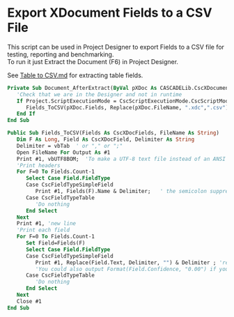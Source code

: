 # Export XDocument Fields to a CSV File
This script can be used in Project Designer to export Fields to a CSV file for testing, reporting and benchmarking.  
To run it just Extract the Document (F6) in Project Designer.

See [Table to CSV.md](Table%20to%20CSV.md) for extracting table fields.
```vb
Private Sub Document_AfterExtract(ByVal pXDoc As CASCADELib.CscXDocument)
   'Check that we are in the Designer and not in runtime
   If Project.ScriptExecutionMode = CscScriptExecutionMode.CscScriptModeServerDesign Then
      Fields_ToCSV(pXDoc.Fields, Replace(pXDoc.FileName, ".xdc",".csv"))
   End If
End Sub

Public Sub Fields_ToCSV(Fields As CscXDocFields, FileName As String)
   Dim F As Long, Field As CscXDocField, Delimiter As String
   Delimiter = vbTab  ' or "," or ";"
   Open FileName For Output As #1
   Print #1, vbUTF8BOM;  'To make a UTF-8 text file instead of an ANSI text file.
   'Print headers
   For F=0 To Fields.Count-1
      Select Case Field.FieldType
      Case CscFieldTypeSimpleField
         Print #1, Fields(F).Name & Delimiter;   ' the semicolon suppresses newline
      Case CscFieldTypeTable
         'Do nothing
      End Select
   Next
   Print #1, 'new line
   'Print each field
   For F=0 To Fields.Count-1
      Set Field=Fields(F)
      Select Case Field.FieldType
      Case CscFieldTypeSimpleField
         Print #1, Replace(Field.Text, Delimiter, "") & Delimiter ; 'remove delimiters from field values
         'You could also output Format(Field.Confidence, "0.00") if you like
      Case CscFieldTypeTable
         'Do nothing
      End Select
   Next
   Close #1
End Sub
```
